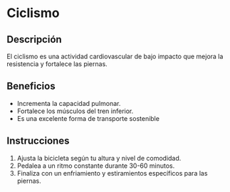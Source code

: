 # Ciclismo

## Descripción
El ciclismo es una actividad cardiovascular de bajo impacto que mejora la resistencia y fortalece las piernas.

## Beneficios
- Incrementa la capacidad pulmonar.
- Fortalece los músculos del tren inferior.
- Es una excelente forma de transporte sostenible

## Instrucciones
1. Ajusta la bicicleta según tu altura y nivel de comodidad.
2. Pedalea a un ritmo constante durante 30-60 minutos.
3. Finaliza con un enfriamiento y estiramientos específicos para las piernas.
